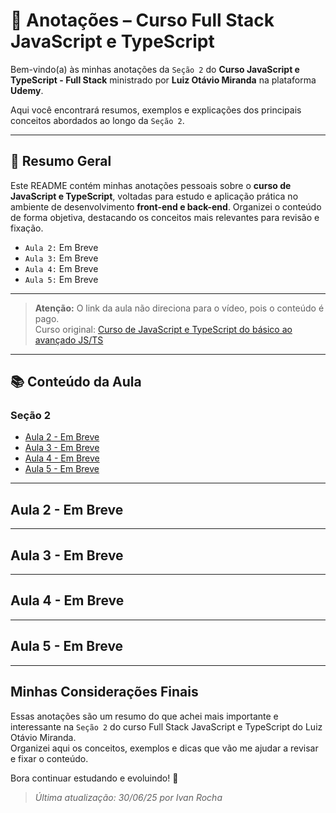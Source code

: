 # 📒 Anotações – Curso Full Stack JavaScript e TypeScript

Bem-vindo(a) às minhas anotações da ``Seção 2`` do **Curso JavaScript e TypeScript - Full Stack** ministrado por **Luiz Otávio Miranda** na plataforma **Udemy**.

Aqui você encontrará resumos, exemplos e explicações dos principais conceitos abordados ao longo da ``Seção 2``.

---

## 📝 Resumo Geral

Este README contém minhas anotações pessoais sobre o **curso de JavaScript e TypeScript**, voltadas para estudo e aplicação prática no ambiente de desenvolvimento **front-end e back-end**. Organizei o conteúdo de forma objetiva, destacando os conceitos mais relevantes para revisão e fixação.

- ``Aula 2:`` Em Breve
- ``Aula 3:`` Em Breve
- ``Aula 4:`` Em Breve
- ``Aula 5:`` Em Breve

---

> **Atenção:** O link da aula não direciona para o vídeo, pois o conteúdo é pago.  
> Curso original: [Curso de JavaScript e TypeScript do básico ao avançado JS/TS](https://www.udemy.com/course/curso-de-javascript-moderno-do-basico-ao-avancado/)

---

## 📚 Conteúdo da Aula

### Seção 2

- [Aula 2 - Em Breve](#)
- [Aula 3 - Em Breve](#)
- [Aula 4 - Em Breve](#)
- [Aula 5 - Em Breve](#)

---

## Aula 2 - Em Breve

---

## Aula 3 - Em Breve

---

## Aula 4 - Em Breve

---

## Aula 5 - Em Breve

---

## Minhas Considerações Finais

Essas anotações são um resumo do que achei mais importante e interessante na ``Seção 2`` do curso Full Stack JavaScript e TypeScript do Luiz Otávio Miranda.  
Organizei aqui os conceitos, exemplos e dicas que vão me ajudar a revisar e fixar o conteúdo.

Bora continuar estudando e evoluindo! 🚀

> _Última atualização: 30/06/25 por Ivan Rocha_